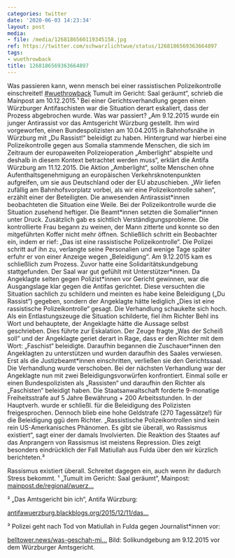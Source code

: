 ```yaml
---
categories: twitter
date: '2020-06-03 14:23:34'
layout: post
media:
- file: /media/1268186560119345158.jpg
ref: https://twitter.com/schwarzlichtwue/status/1268186569363664897
tags:
- wuethrowback
title: 1268186569363664897
---
```

Was passieren kann, wenn mensch bei einer rassistischen Polizeikontrolle einschreitet! [#wuethrowback](/t/wuethrowback) 
Tumult im Gericht: Saal geräumt“, schrieb die Mainpost am 10.12.2015.¹ Bei einer Gerichtsverhandlung gegen einen Würzburger Antifaschisten war die Situation derart eskaliert, dass der Prozess abgebrochen wurde. Was war passiert?
„Am 9.12.2015 wurde ein junger Antirassist vor das Amtsgericht Würzburg gestellt. Ihm wird vorgeworfen, einen Bundespolizisten am 10.04.2015 in Bahnhofsnähe in Würzburg mit „Du Rassist!“ beleidigt zu haben.
Hintergrund war hierbei eine Polizeikontrolle gegen aus Somalia stammende Menschen, die sich im Zeitraum der europaweiten Polizeioperation „Amberlight“ abspielte und deshalb in diesem Kontext betrachtet werden muss“, erklärt die Antifa Würzburg am 11.12.2015.
Die Aktion „Amberlight“, sollte Menschen ohne Aufenthaltsgenehmigung an europäischen Verkehrsknotenpunkten aufgreifen, um sie aus Deutschland oder der EU abzuschieben.
„Wir liefen zufällig am Bahnhofsvorplatz vorbei, als wir eine Polizeikontrolle sahen“, erzählt einer der Beteiligten. Die anwesenden Antirassist\*innen beobachteten die Situation eine Weile. Bei der Polizeikontrolle wurde die Situation zusehend heftiger.
Die Beamt\*innen setzten die Somalier\*innen unter Druck. Zusätzlich gab es sichtlich Verständigungsprobleme. Die kontrollierte Frau begann zu weinen, der Mann zitterte und konnte so den mitgeführten Koffer nicht mehr öffnen.
Schließlich schritt ein Beobachter ein, indem er rief: „Das ist eine rassistische Polizeikontrolle“. Die Polizei schritt auf ihn zu, verlangte seine Personalien und wenige Tage später erfuhr er von einer Anzeige wegen „Beleidigung“.
Am 9.12.2015 kam es schließlich zum Prozess. Zuvor hatte eine Solidaritätskundgebung stattgefunden. Der Saal war gut gefühlt mit Unterstützer\*innen. Da Angeklagte selten gegen Polizist\*innen vor Gericht gewinnen, war die Ausgangslage klar gegen die Antifas gerichtet.
Diese versuchten die Situation sachlich zu schildern und meinten es habe keine Beleidigung („Du Rassist“) gegeben, sondern der Angeklagte hätte lediglich „Dies ist eine rassistische Polizeikontrolle“ gesagt.
Die Verhandlung schaukelte sich hoch. Als ein Entlastungszeuge die Situation schilderte, fiel ihm Richter Behl ins Wort und behauptete, der Angeklagte hätte die Aussage selbst geschrieben. Dies führte zur Eskalation.
Der Zeuge fragte „Was der Scheiß soll“ und der Angeklagte geriet derart in Rage, dass er den Richter mit dem Wort: „Faschist“ beleidigte.
Daraufhin begannen die Zuschauer\*innen den Angeklagten zu unterstützen und wurden daraufhin des Saales verwiesen. Erst als die Justizbeamt\*innen einschritten, verließen sie den Gerichtssaal. Die Verhandlung wurde verschoben.
Bei der nächsten Verhandlung war der Angeklagte nun mit zwei Beleidigungsvorwürfen konfrontiert. Einmal solle er einen Bundespolizisten als „Rassisten“ und daraufhin den Richter als „Faschisten“ beleidigt haben.
Die Staatsanwaltschaft forderte 9-monatige Freiheitsstrafe auf 5 Jahre Bewährung + 200 Arbeitsstunden. In der Hauptverh. wurde er schließl. für die Beleidigung des Polizisten freigesprochen. Dennoch blieb eine hohe Geldstrafe (270 Tagessätze!) für die Beleidigung ggü dem Richter.
„Rassistische Polizeikontrollen sind kein rein US-Amerkanisches Phänomen. Es gibt sie überall, wo Rassismus existiert“, sagt einer der damals Involvierten. Die Reaktion des Staates auf das Anprangern von Rassismus ist meistens Repression.
Dies zeigt besonders eindrücklich der Fall Matiullah aus Fulda über den wir kürzlich berichteten.³



Rassismus existiert überall. Schreitet dagegen ein, auch wenn ihr dadurch Stress bekommt.
¹ „Tumult im Gericht: Saal geräumt“, Mainpost: [mainpost.de/regional/wuerz…](https://www.mainpost.de/regional/wuerzburg/Tumult-im-Gericht-Saal-geraeumt;art735,9041696)

² „Das Amtsgericht bin ich“, Antifa Würzburg:

[antifawuerzburg.blackblogs.org/2015/12/11/das…](https://antifawuerzburg.blackblogs.org/2015/12/11/das-amtsgericht-bin-ich/)

³ Polizei geht nach Tod von Matiullah in Fulda gegen Journalist\*innen vor:

[belltower.news/was-geschah-mi…](https://www.belltower.news/was-geschah-mit-matiullah-in-fulda-polizei-geht-gegen-belltower-autorinnen-vor-98265/)
Bild: Solikundgebung am 9.12.2015 vor dem Würzburger Amtsgericht.